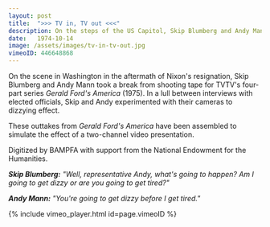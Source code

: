 ```yaml
---
layout: post
title:  ">>> TV in, TV out <<<"
description: On the steps of the US Capitol, Skip Blumberg and Andy Mann experiment with their Sony Portapaks following Richard Nixon's resignation
date:   1974-10-14
image: /assets/images/tv-in-tv-out.jpg
vimeoID: 446648868
---
```


On the scene in Washington in the aftermath of Nixon's resignation, Skip Blumberg and Andy Mann took a break from shooting tape for TVTV's four-part series <i>Gerald Ford's America</i> (1975). In a lull between interviews with elected officials, Skip and Andy experimented with their cameras to dizzying effect.

These outtakes from <i>Gerald Ford's America</i> have been assembled to simulate the effect of a two-channel video presentation.

Digitized by BAMPFA with support from the National Endowment for the Humanities.

*__Skip Blumberg:__ "Well, representative Andy, what's going to happen? Am I going to get dizzy or are you going to get tired?"*

*__Andy Mann:__ "You're going to get dizzy before I get tired."*

<div class="iframe-container mx-auto" style="width: 80%">
  {% include vimeo_player.html id=page.vimeoID %}
</div>
